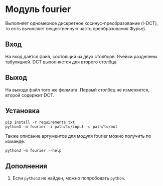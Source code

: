 # Модуль fourier
Выполняет одномерное дискретное косинус-преобразование (I-DCT), то есть вычисляет вещественную часть преобразования Фурье).

## Вход
На вход даётся файл, состоящий из двух столбцов. Ячейки разделены табуляцией. DCT выполняется для второго столбца.

## Выход
На выходе файл того же формата. Первый столбец не изменяется, второй содержит DCT.

## Установка

```console
pip install -r requirements.txt
python3 -m fourier -i path/to/input -o path/to/out
```

Также описание аргументов для модуля fourier можно получить по команде:

```console
python3 -m fourier --help
```

## Дополнения
1. Если ```python3``` не найден, можно попробовать ```python```.
